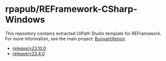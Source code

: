# rpapub/REFramework-CSharp-Windows
This repository contains extracted UiPath Studio template for REFramework.
For more information, see the main project: [BuoyantXenon](https://github.com/rpapub/BuoyantXenon).

<!-- START OF AUTO-GENERATED CONTENT -->
- [release/v23.10.0](https://github.com/rpapub/REFramework-CSharp-Windows/tree/release/v23.10.0)
- [release/v23.4.0](https://github.com/rpapub/REFramework-CSharp-Windows/tree/release/v23.4.0)

<!-- END OF AUTO-GENERATED CONTENT -->
